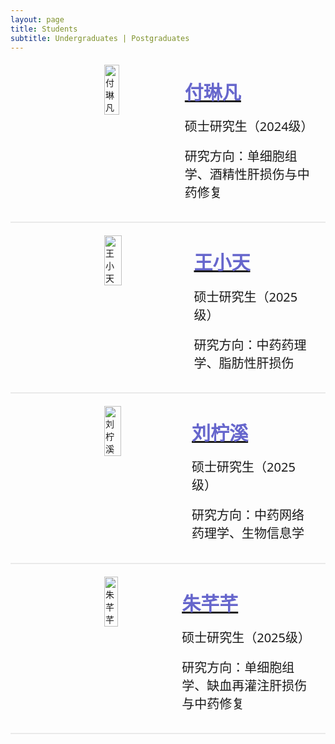 ```yaml
---
layout: page
title: Students
subtitle: Undergraduates | Postgraduates
---
```


<div id="fulinfan" style="display: flex; align-items: flex-start; gap: 20px;margin-top: 20px">
  <img src="https://github.com/user-attachments/assets/4bac2938-4ab6-421c-8779-ae8b4c23d481" alt="付琳凡" style="width: 30%; height: auto;margin-left: 150px;">
  <div>
    <a href="#fulinfan"><p class="post-title" style="margin: 1.2rem;margin-left: 30px; font-size: 30px; font-family: system-ui;color:#6666cc;"><strong>付琳凡</strong></p></a>
    <p style="margin: 1.2rem;margin-left: 30px; font-size: 20px; font-family: system-ui">硕士研究生（2024级）</p>
    <p style="margin: 1.2rem;margin-left: 30px; font-size: 20px; font-family: system-ui">研究方向：单细胞组学、酒精性肝损伤与中药修复</p>
  </div>
</div>

<hr style="max-width:100%;height:2px;background:#eaeaea;border:none;">

<div id="wangxiaotian" style="display: flex; align-items: flex-start; gap: 20px;margin-top: 20px">
  <img src="https://github.com/user-attachments/assets/2d6e8b52-a00d-49ee-aa21-f2c0aeb5ec74" alt="王小天" style="width: 30%; height: auto;margin-left: 150px;">
  <div>
    <a href="#wangxiaotian"><p class="post-title" style="margin: 1.2rem;margin-left: 30px; font-size: 30px; font-family: system-ui;color:#6666cc;"><strong>王小天</strong></p></a>
    <p style="margin: 1.2rem;margin-left: 30px; font-size: 20px; font-family: system-ui">硕士研究生（2025级）</p>
    <p style="margin: 1.2rem;margin-left: 30px; font-size: 20px; font-family: system-ui">研究方向：中药药理学、脂肪性肝损伤</p>
  </div>
</div>

<hr style="max-width:100%;height:2px;background:#eaeaea;border:none;">

<div id="liuningxi" style="display: flex; align-items: flex-start; gap: 20px;margin-top: 20px">
  <img src="https://github.com/user-attachments/assets/627227d7-3048-4378-a5a2-5f6690f4a532" alt="刘柠溪" style="width: 30%; height: auto;margin-left: 150px;">
  <div>
    <a href="#liuningxi"><p class="post-title" style="margin: 1.2rem;margin-left: 30px; font-size: 30px; font-family: system-ui;color:#6666cc;"><strong>刘柠溪</strong></p></a>
    <p style="margin: 1.2rem;margin-left: 30px; font-size: 20px; font-family: system-ui">硕士研究生（2025级）</p>
    <p style="margin: 1.2rem;margin-left: 30px; font-size: 20px; font-family: system-ui">研究方向：中药网络药理学、生物信息学</p>
  </div>
</div>

<hr style="max-width:100%;height:2px;background:#eaeaea;border:none;">

<div id="zhuqianqian" style="display: flex; align-items: flex-start; gap: 20px;margin-top: 20px">
  <img src="https://github.com/user-attachments/assets/704889d4-8779-4875-b7f2-3d4705fce24a" alt="朱芊芊" style="width: 30%; height: auto;margin-left: 150px;">
  <div>
    <a href="#zhuqianqian"><p class="post-title" style="margin: 1.2rem;margin-left: 30px; font-size: 30px; font-family: system-ui;color:#6666cc;"><strong>朱芊芊</strong></p></a>
    <p style="margin: 1.2rem;margin-left: 30px; font-size: 20px; font-family: system-ui">硕士研究生（2025级）</p>
    <p style="margin: 1.2rem;margin-left: 30px; font-size: 20px; font-family: system-ui">研究方向：单细胞组学、缺血再灌注肝损伤与中药修复</p>
  </div>
</div>

<hr style="max-width:100%;height:2px;background:#eaeaea;border:none;">
